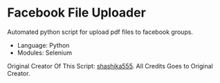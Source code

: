 # Facebook File Uploader

Automated python script for upload pdf files to facebook groups.

- Language: Python
- Modules: Selenium

Original Creator Of This Script: [shashika555](https://github.com/shashika555).
All Credits Goes to Original Creator.
